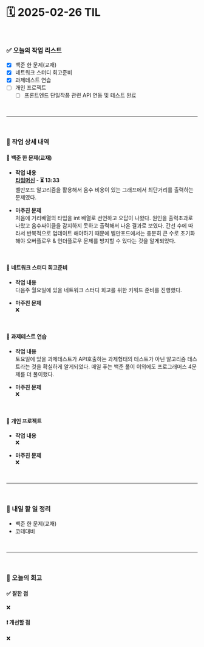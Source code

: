 # 🗓️ 2025-02-26 TIL

<br>

### ✅ 오늘의 작업 리스트  
- [x] 백준 한 문제(교재)
- [x] 네트워크 스터디 회고준비
- [x] 과제테스트 연습
- [ ] 개인 프로젝트
    - [ ] 프론트엔드 단일작품 관련 API 연동 및 테스트 완료

<br>

---

<br>

### 📌 작업 상세 내역  

#### 🔹 백준 한 문제(교재)
- **작업 내용**<br>
**[타임머신](https://www.acmicpc.net/problem/11657) - ⏳ 13:33**<br>
벨만포드 알고리즘을 활용해서 음수 비용이 있는 그래프에서 최단거리를 출력하는 문제였다.

- **마주친 문제**<br>
처음에 거리배열의 타입을 int 배열로 선언하고 오답이 나왔다. 원인을 출력초과로 나왔고 음수싸이클을 감지하지 못하고 출력해서 나온 결과로 보였다. 간선 수에 따라서 반복적으로 업데이트 해야하기 때문에 벨만포드에서는 충분히 큰 수로 초기화 해야 오버플로우 & 언더플로우 문제를 방지할 수 있다는 것을 알게되었다.


<br>

#### 🔹 네트워크 스터디 회고준비
- **작업 내용**<br>
다음주 월요일에 있을 네트워크 스터디 회고를 위한 키워드 준비를 진행했다.

- **마주친 문제**<br>
❌

<br>

#### 🔹 과제테스트 연습
- **작업 내용**<br>
토요일에 있을 과제테스트가 API호출하는 과제형태의 테스트가 아닌 알고리즘 테스트라는 것을 확실하게 알게되었다. 매일 푸는 백준 풀이 이외에도 프로그래머스 4문제를 더 풀이했다.

- **마주친 문제**<br>
❌

<br>

#### 🔹 개인 프로젝트
- **작업 내용**<br>
❌


- **마주친 문제**<br>
❌

<br>

---

<br>

### 🚀 내일 할 일 정리  

- 백준 한 문제(교재)
- 코테대비

<br>

---

<br>

### 🧐 오늘의 회고  

#### ✅ 잘한 점
❌

#### ❗ 개선할 점
❌



<br><br><br>